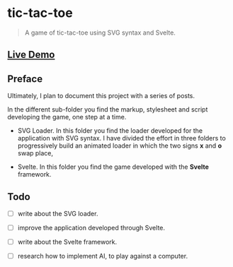 # tic-tac-toe

> A game of tic-tac-toe using SVG syntax and Svelte.

## [Live Demo](https://codepen.io/borntofrappe/full/YzKLjmz)

## Preface

Ultimately, I plan to document this project with a series of posts.

In the different sub-folder you find the markup, stylesheet and script developing the game, one step at a time.

- SVG Loader. In this folder you find the loader developed for the application with SVG syntax. I have divided the effort in three folders to progressively build an animated loader in which the two signs **x** and **o** swap place,

- Svelte. In this folder you find the game developed with the **Svelte** framework.

## Todo

- [ ] write about the SVG loader.

- [ ] improve the application developed through Svelte.

- [ ] write about the Svelte framework.

- [ ] research how to implement AI, to play against a computer.
